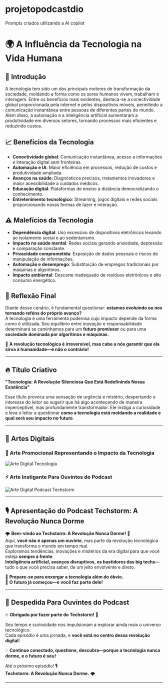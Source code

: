 # projetopodcastdio
Prompts criados utilizando a AI copilot 
# 🌍 A Influência da Tecnologia na Vida Humana

## 🚀 Introdução
A tecnologia tem sido um dos principais motores de transformação da sociedade, moldando a forma como os seres humanos vivem, trabalham e interagem. Entre os benefícios mais evidentes, destaca-se a conectividade global proporcionada pela internet e pelos dispositivos móveis, permitindo a comunicação instantânea entre pessoas de diferentes partes do mundo. Além disso, a automação e a inteligência artificial aumentaram a produtividade em diversos setores, tornando processos mais eficientes e reduzindo custos.

## 📈 Benefícios da Tecnologia
- **Conectividade global**: Comunicação instantânea, acesso a informações e interação digital sem fronteiras.
- **Automação e IA**: Maior eficiência em processos, redução de custos e produtividade ampliada.
- **Avanços na saúde**: Diagnósticos precisos, tratamentos inovadores e maior acessibilidade a cuidados médicos.
- **Educação digital**: Plataformas de ensino à distância democratizando o conhecimento.
- **Entretenimento tecnológico**: Streaming, jogos digitais e redes sociais proporcionando novas formas de lazer e interação.

## ⚠️ Malefícios da Tecnologia
- **Dependência digital**: Uso excessivo de dispositivos eletrônicos levando ao isolamento social e ao sedentarismo.
- **Impacto na saúde mental**: Redes sociais gerando ansiedade, depressão e comparação constante.
- **Privacidade comprometida**: Exposição de dados pessoais e riscos de manipulação de informações.
- **Automação e desemprego**: Substituição de empregos tradicionais por máquinas e algoritmos.
- **Impacto ambiental**: Descarte inadequado de resíduos eletrônicos e alto consumo energético.

## 💭 Reflexão Final
Diante desse cenário, é fundamental questionar: **estamos evoluindo ou nos tornando reféns do próprio avanço?**  
A tecnologia é uma ferramenta poderosa cujo impacto depende da forma como é utilizada. Seu equilíbrio entre inovação e responsabilidade determinará se caminhamos para um **futuro promissor** ou para uma **sociedade dominada por algoritmos e máquinas**.  

🌟 **A revolução tecnológica é irreversível, mas cabe a nós garantir que ela sirva à humanidade—e não o contrário!**  

---

## 🔥 Título Criativo
**"Tecnologia: A Revolução Silenciosa Que Está Redefinindo Nossa Existência"**  

Esse título provoca uma sensação de urgência e mistério, despertando o interesse do leitor ao sugerir que há algo acontecendo de maneira imperceptível, mas profundamente transformador. Ele instiga a curiosidade e leva o leitor a questionar **como a tecnologia está moldando a realidade e qual será seu impacto no futuro**.

---

## 🎨 Artes Digitais
### 📢 Arte Promocional Representando o Impacto da Tecnologia
![Arte Digital Tecnologia](URL_DA_IMAGEM_AQUI)

### ⚡ Arte Instigante Para Ouvintes do Podcast
![Arte Digital Podcast Techstorm](URL_DA_IMAGEM_AQUI)

---

## 🎙️ Apresentação do Podcast **Techstorm: A Revolução Nunca Dorme**
🌩️ **Bem-vindo ao Techstorm: A Revolução Nunca Dorme!** 🚀  
Aqui, **você não é apenas um ouvinte**, mas parte da revolução tecnológica que transforma o mundo em tempo real.  
Exploramos tendências, inovações e mistérios da era digital para que você esteja **sempre à frente**.  
**Inteligência artificial, avanços disruptivos, os bastidores das big techs**—tudo o que você precisa saber, de um jeito envolvente e direto.  

🔹 **Prepare-se para enxergar a tecnologia além do óbvio.**  
🔹 **O futuro já começou—e você faz parte dele!**  

---

## 🎤 Despedida Para Ouvintes do Podcast  

🔥 **Obrigado por fazer parte do Techstorm!** 🚀  

Seu tempo e curiosidade nos impulsionam a explorar ainda mais o universo tecnológico.  
Cada episódio é uma jornada, e **você está no centro dessa revolução digital**!  

💡 **Continue conectado, questione, descubra—porque a tecnologia nunca dorme, e o futuro é seu!**  

Até o próximo episódio! 🎙️  
**Techstorm: A Revolução Nunca Dorme.** 🌩️

---
